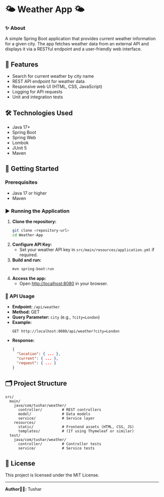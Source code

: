 # 🌤️ Weather App 🌤️

### ✨ About

A simple Spring Boot application that provides current weather information for a given city. The app fetches weather data from an external API and displays it via a RESTful endpoint and a user-friendly web interface.

## 📝 Features

- Search for current weather by city name
- REST API endpoint for weather data
- Responsive web UI (HTML, CSS, JavaScript)
- Logging for API requests
- Unit and integration tests

## 🛠️ Technologies Used

- Java 17+
- Spring Boot
- Spring Web
- Lombok
- JUnit 5
- Maven

## 🚀 Getting Started

### Prerequisites
- Java 17 or higher
- Maven

### ▶️ Running the Application

1. **Clone the repository:**
   ```bash
   git clone <repository-url>
   cd Weather-App
   ```
2. **Configure API Key:**
   - Set your weather API key in `src/main/resources/application.yml` if required.
3. **Build and run:**
   ```bash
   mvn spring-boot:run
   ```
4. **Access the app:**
   - Open [http://localhost:8080](http://localhost:8080) in your browser.

### 🔎 API Usage

- **Endpoint:** `/api/weather`
- **Method:** GET
- **Query Parameter:** `city` (e.g., `?city=London`)
- **Example:**
  ```http
  GET http://localhost:8080/api/weather?city=London
  ```
- **Response:**
  ```json
  {
    "location": { ... },
    "current": { ... },
    "request": { ... }
  }
  ```

## 🗂️ Project Structure

```
src/
  main/
    java/com/tushar/weather/
      controller/         # REST controllers
      model/              # Data models
      service/            # Service layer
    resources/
      static/             # Frontend assets (HTML, CSS, JS)
      templates/          # (If using Thymeleaf or similar)
  test/
    java/com/tushar/weather/
      controller/         # Controller tests
      service/            # Service tests
```


## 📃 License

This project is licensed under the MIT License.

---

**Author✍🏻:** Tushar